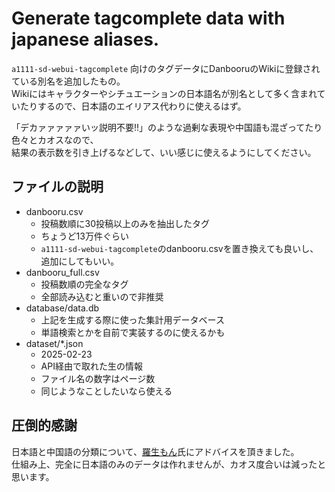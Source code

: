 # Generate tagcomplete data with japanese aliases.

`a1111-sd-webui-tagcomplete` 向けのタグデータにDanbooruのWikiに登録されている別名を追加したもの。  
Wikiにはキャラクターやシチュエーションの日本語名が別名として多く含まれていたりするので、日本語のエイリアス代わりに使えるはず。

「デカァァァァァいッ説明不要!!」のような過剰な表現や中国語も混ざってたり色々とカオスなので、  
結果の表示数を引き上げるなどして、いい感じに使えるようにしてください。

## ファイルの説明

- danbooru.csv
  - 投稿数順に30投稿以上のみを抽出したタグ
  - ちょうど13万件ぐらい
  - `a1111-sd-webui-tagcomplete`のdanbooru.csvを置き換えても良いし、追加にしてもいい。
- danbooru_full.csv
  - 投稿数順の完全なタグ
  - 全部読み込むと重いので非推奨
- database/data.db
  - 上記を生成する際に使った集計用データベース
  - 単語検索とかを自前で実装するのに使えるかも
- dataset/*.json
  - 2025-02-23
  - API経由で取れた生の情報
  - ファイル名の数字はページ数
  - 同じようなことしたいなら使える

## 圧倒的感謝

日本語と中国語の分類について、[羅生もん](https://x.com/AiRashomon)氏にアドバイスを頂きました。  
仕組み上、完全に日本語のみのデータは作れませんが、カオス度合いは減ったと思います。
